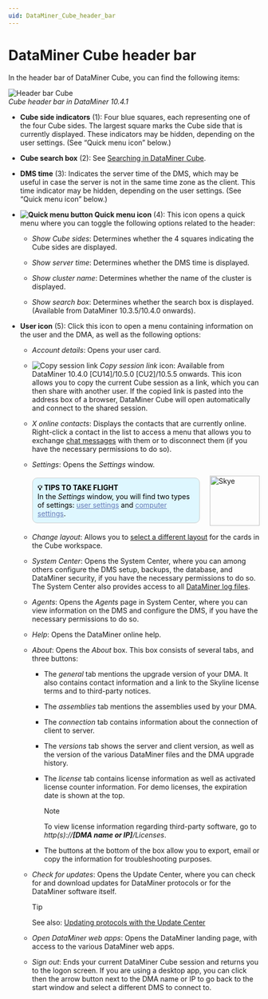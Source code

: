 ```yaml
---
uid: DataMiner_Cube_header_bar
---
```


# DataMiner Cube header bar

In the header bar of DataMiner Cube, you can find the following items:

![Header bar Cube](~/user-guide/images/Header_Bar.png)<br/>*Cube header bar in DataMiner 10.4.1*

- **Cube side indicators** (1): Four blue squares, each representing one of the four Cube sides. The largest square marks the Cube side that is currently displayed. These indicators may be hidden, depending on the user settings. (See “Quick menu icon” below.)

- **Cube search box** (2): See [Searching in DataMiner Cube](xref:Searching_in_DataMiner_Cube).

- **DMS time** (3): Indicates the server time of the DMS, which may be useful in case the server is not in the same time zone as the client. This time indicator may be hidden, depending on the user settings. (See “Quick menu icon” below.)

- **![Quick menu button](~/user-guide/images/CubeXquickmenu.png) Quick menu icon** (4): This icon opens a quick menu where you can toggle the following options related to the header:

  - *Show Cube sides*: Determines whether the 4 squares indicating the Cube sides are displayed.

  - *Show server time*: Determines whether the DMS time is displayed.

  - *Show cluster name*: Determines whether the name of the cluster is displayed.

  - *Show search box*: Determines whether the search box is displayed. (Available from DataMiner 10.3.5/10.4.0 onwards).

- **User icon** (5): Click this icon to open a menu containing information on the user and the DMA, as well as the following options:

  - *Account details*: Opens your user card.

  - ![Copy session link](~/user-guide/images/Copy.png) *Copy session link* icon: Available from DataMiner 10.4.0 [CU14]/10.5.0 [CU2]/10.5.5 onwards<!--RN 42389-->. This icon allows you to copy the current Cube session as a link, which you can then share with another user. If the copied link is pasted into the address box of a browser, DataMiner Cube will open automatically and connect to the shared session.

  - *X online contacts*: Displays the contacts that are currently online. Right-click a contact in the list to access a menu that allows you to exchange [chat messages](xref:chat) with them or to disconnect them (if you have the necessary permissions to do so).

  - *Settings*: Opens the *Settings* window.

    <div style="display: flex; align-items: center; justify-content: space-between; margin: 0 auto; max-width: 100%;">
      <div style="border: 1px solid #ccc; border-radius: 10px; padding: 10px; flex-grow: 1; background-color: #DEF7FF; margin-right: 20px; color: #000000;">
        <b>💡 TIPS TO TAKE FLIGHT</b><br>In the <i>Settings</i> window, you will find two types of settings: <a href="xref:User_settings" style="color: #657AB7;">user settings</a> and <a href="xref:Computer_settings" style="color: #657AB7;">computer settings</a>.
      </div>
      <img src="~/images/Skye.svg" alt="Skye" style="width: 100px; flex-shrink: 0;">
    </div>

  - *Change layout*: Allows you to [select a different layout](xref:Working_with_cards_in_DataMiner_Cube#changing-the-card-layout) for the cards in the Cube workspace.

  - *System Center*: Opens the System Center, where you can among others configure the DMS setup, backups, the database, and DataMiner security, if you have the necessary permissions to do so. The System Center also provides access to all [DataMiner log files](xref:logging).

  - *Agents*: Opens the *Agents* page in System Center, where you can view information on the DMS and configure the DMS, if you have the necessary permissions to do so.

  - *Help*: Opens the DataMiner online help.

  - *About*: Opens the *About* box. This box consists of several tabs, and three buttons:

    - The *general* tab mentions the upgrade version of your DMA. It also contains contact information and a link to the Skyline license terms and to third-party notices.

    - The *assemblies* tab mentions the assemblies used by your DMA.

    - The *connection* tab contains information about the connection of client to server.

    - The *versions* tab shows the server and client version, as well as the version of the various DataMiner files and the DMA upgrade history.

    - The *license* tab contains license information as well as activated license counter information. For demo licenses, the expiration date is shown at the top.

      > [!NOTE]
      > To view license information regarding third-party software, go to *http(s)://**\[DMA name or IP\]**/Licenses*.

    - The buttons at the bottom of the box allow you to export, email or copy the information for troubleshooting purposes.

  - *Check for updates*: Opens the Update Center, where you can check for and download updates for DataMiner protocols or for the DataMiner software itself.

    > [!TIP]
    > See also: [Updating protocols with the Update Center](xref:Adding_a_protocol_or_protocol_version_to_your_DataMiner_System#updating-protocols-with-the-update-center)

  - *Open DataMiner web apps*: Opens the DataMiner landing page, with access to the various DataMiner web apps.

  - *Sign out*: Ends your current DataMiner Cube session and returns you to the logon screen. If you are using a desktop app, you can click then the arrow button next to the DMA name or IP to go back to the start window and select a different DMS to connect to.
